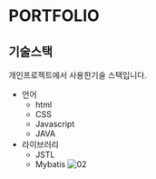 # PORTFOLIO

## 기술스택
개인프로젝트에서 사용한기술 스택입니다.
- 언어
  - html
  - CSS
  - Javascript
  - JAVA
- 라이브러리
  - JSTL
  - Mybatis 
![02](https://github.com/cowdoyz/GitSt/assets/75826154/8495f631-ea91-4366-adbc-86799235eb4a)
